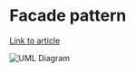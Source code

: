 # Facade pattern

[Link to article](http://www.growingwiththeweb.com/2012/12/design-pattern-facade.html)

![UML Diagram](https://googledrive.com/host/0B-wUQaw640vCcmp6Qko2V2dUcW8)

